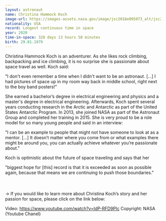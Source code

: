 ```yaml
---
layout: astronaut
name: Christina Hammock Koch
image-url: https://images-assets.nasa.gov/image/jsc2018e095073_alt/jsc2018e095073_alt~medium.jpg
nationality: USA
record: Longest continuous time in space
year: 2020
time-in-space: 328 days 13 hours 58 minutes
birth: 29.01.1979
---
```


Christina Hammock Koch is an adventurer. As she likes rock climbing, backpacking and ice climbing, it is no surprise she is passionate about space travel as well. Koch said:


<div class="quotes">
"I don't even remember a time when I didn't want to be an astronaut. [...] I had pictures of space up in my room way back in middle school, right next to the boy band posters!"
</div>


She earned a bachelor’s degree in electrical engineering and physics and a master's degree in electrical engineering. Afterwards, Koch spent several years  conducting research in the Arctic and Antarctic as part of the United States Antarctic Program. In 2013, she joined NASA as part of the Astronaut Group and completed her training in 2015. She is very proud to be a role model for so many young people and said in an interview:


<div class="quotes">
"I can be an example to people that might not have someone to look at as a mentor. [...] It doesn’t matter where you come from or what examples there might be around you, you can actually achieve whatever you’re passionate about."
</div>

Koch is optimistic about the future of space traveling and says that her

<div class="quotes">
"biggest hope for [this] record is that it is exceeded as soon as possible again, because that means we are continuing to push those boundaries."
</div>

<br>
<br>
<br>
-> If you would like to learn more about Christina Koch’s story and her passion for space, please click on the link below:

Video: https://www.youtube.com/watch?v=IdP-RFD9Plc
Copyright: NASA (Youtube Chanel)
